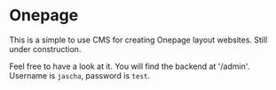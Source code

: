 # Onepage
This is a simple to use CMS for creating Onepage layout websites. Still under construction.

Feel free to have a look at it. You will find the backend at '/admin'. Username is `jascha`, password is `test`.
